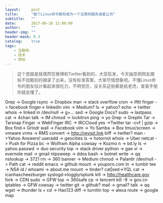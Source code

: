 ```yaml
---
layout:     post
title:      "每个Linux命令都将成为一个互联网服务或者公司"
subtitle:   ""
date:       2017-06-26 12:00:00
author:     ""
header-img: ""
header-mask: 0.3
catalog:    true
tags:
    - 互联网
    - 技术
    - 转帖
---
```


>这个思路是我偶然在微博和Twitter看到的，大受启发，今天抽空把网友跟帖不加甄别的摘录了出来，没有标准答案，大家尽情想象吧。不懂Linux命令的朋友估计看起来很吃力，不明觉厉，没关系这些都是纸老虎，查查手册你就会懂了。

Grep -> Google
rsync -> Dropbox
man -> stack overflow
cron -> ifttt
finger -> facebook
finger-> linkedin
vim -> Medium?
ls -> yahoo?
echo -> twitter
whois -> linked in
/dev/null -> g+…
sed -> Google Docs?
sudo -> lastpass
cat -> 4chan
talk -> IM
chmod -> lockitron
ping -> yo
Grep -> Greplin
Tar -> Tarsnap
Finger -> WebFinger
IRC -> IRCCloud
yes ->Twitter
tar -cvf | gzip -> Box
find-> Grindr
wall -> Facebook
vim -> Yo
Samba -> Box
tmux/screen -> vmware
vrms -> RMS
convert -> http://revisit.link
biff -> twitter?
man ->Yahoo Answers!
useradd -> geocities
ls -> hotornot
whois -> Uber
netcat -> Push for Pizza
bc -> Wolfram Alpha
cowsay -> Kozmo
n -> bit.ly
ls -> yahoo
passwd -> duo security
top -> stack driver
python -> gae
vi -> evernote
mail -> gmail
ntpsweep -> ddos
bash -> botnet
write -> qq
nslookup -> 3721
rm -> 360
banner -> Medium
chmod -> Palantir
/dev/null -> Path
cat -> reddit
emacs -> github
mount -> youporn.com 
ln -> tumblr
tee -> NSA
id / whoami -> about.me
mount -> tinder?
cat|sed->YQL
cat -> icanhascheezburger
syslogd->loggly/splunk
kill -> http://healthcare.gov 
fork -> CDN
sudo -> GFW
top -> 360safe
cp -> tencent 
kill -9 -> gov.cn
iptables -> GFW
cowsay -> twitter
git -> github? 
mail -> gmail?
talk -> qq
wget -> thunder
ls + cd -> Hao123
diff -> turnitin
top -> alexa
route -> google map

